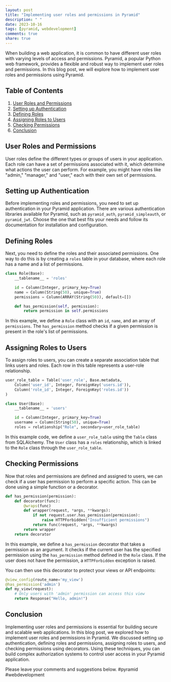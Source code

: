 ```yaml
---
layout: post
title: "Implementing user roles and permissions in Pyramid"
description: " "
date: 2023-10-16
tags: [pyramid, webdevelopment]
comments: true
share: true
---
```


When building a web application, it is common to have different user roles with varying levels of access and permissions. Pyramid, a popular Python web framework, provides a flexible and robust way to implement user roles and permissions. In this blog post, we will explore how to implement user roles and permissions using Pyramid.

## Table of Contents
1. [User Roles and Permissions](#user-roles-and-permissions)
2. [Setting up Authentication](#setting-up-authentication)
3. [Defining Roles](#defining-roles)
4. [Assigning Roles to Users](#assigning-roles-to-users)
5. [Checking Permissions](#checking-permissions)
6. [Conclusion](#conclusion)

## User Roles and Permissions

User roles define the different types or groups of users in your application. Each role can have a set of permissions associated with it, which determine what actions the user can perform. For example, you might have roles like "admin," "manager," and "user," each with their own set of permissions.

## Setting up Authentication

Before implementing roles and permissions, you need to set up authentication in your Pyramid application. There are various authentication libraries available for Pyramid, such as `pyramid_auth`, `pyramid_simpleauth`, or `pyramid_jwt`. Choose the one that best fits your needs and follow its documentation for installation and configuration.

## Defining Roles

Next, you need to define the roles and their associated permissions. One way to do this is by creating a `roles` table in your database, where each role has a name and a list of permissions.

```python
class Role(Base):
    __tablename__ = 'roles'

    id = Column(Integer, primary_key=True)
    name = Column(String(50), unique=True)
    permissions = Column(ARRAY(String(50)), default=[])

    def has_permission(self, permission):
        return permission in self.permissions
```

In this example, we define a `Role` class with an `id`, `name`, and an array of `permissions`. The `has_permission` method checks if a given permission is present in the role's list of permissions.

## Assigning Roles to Users

To assign roles to users, you can create a separate association table that links users and roles. Each row in this table represents a user-role relationship.

```python
user_role_table = Table('user_role', Base.metadata,
    Column('user_id', Integer, ForeignKey('users.id')),
    Column('role_id', Integer, ForeignKey('roles.id'))
)

class User(Base):
    __tablename__ = 'users'

    id = Column(Integer, primary_key=True)
    username = Column(String(50), unique=True)
    roles = relationship("Role", secondary=user_role_table)
```

In this example code, we define a `user_role_table` using the `Table` class from SQLAlchemy. The `User` class has a `roles` relationship, which is linked to the `Role` class through the `user_role_table`.

## Checking Permissions

Now that roles and permissions are defined and assigned to users, we can check if a user has permission to perform a specific action. This can be done using a simple function or a decorator.

```python
def has_permission(permission):
    def decorator(func):
        @wraps(func)
        def wrapper(request, *args, **kwargs):
            if not request.user.has_permission(permission):
                raise HTTPForbidden("Insufficient permissions")
            return func(request, *args, **kwargs)
        return wrapper
    return decorator
```

In this example, we define a `has_permission` decorator that takes a permission as an argument. It checks if the current user has the specified permission using the `has_permission` method defined in the `Role` class. If the user does not have the permission, a `HTTPForbidden` exception is raised.

You can then use this decorator to protect your views or API endpoints:

```python
@view_config(route_name='my_view')
@has_permission('admin')
def my_view(request):
    # Only users with 'admin' permission can access this view
    return Response("Hello, admin!")
```

## Conclusion

Implementing user roles and permissions is essential for building secure and scalable web applications. In this blog post, we explored how to implement user roles and permissions in Pyramid. We discussed setting up authentication, defining roles and permissions, assigning roles to users, and checking permissions using decorators. Using these techniques, you can build complex authorization systems to control user access in your Pyramid application.

Please leave your comments and suggestions below. #pyramid #webdevelopment
